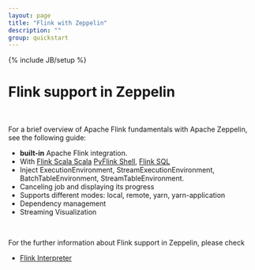 ```yaml
---
layout: page
title: "Flink with Zeppelin"
description: ""
group: quickstart
---
```

<!--
Licensed under the Apache License, Version 2.0 (the "License");
you may not use this file except in compliance with the License.
You may obtain a copy of the License at

http://www.apache.org/licenses/LICENSE-2.0

Unless required by applicable law or agreed to in writing, software
distributed under the License is distributed on an "AS IS" BASIS,
WITHOUT WARRANTIES OR CONDITIONS OF ANY KIND, either express or implied.
See the License for the specific language governing permissions and
limitations under the License.
-->
{% include JB/setup %}

# Flink support in Zeppelin 

<div id="toc"></div>

<br/>

For a brief overview of Apache Flink fundamentals with Apache Zeppelin, see the following guide:

- **built-in** Apache Flink integration.
- With [Flink Scala Scala](https://ci.apache.org/projects/flink/flink-docs-release-1.13/docs/deployment/repls/scala_shell/) [PyFlink Shell](https://ci.apache.org/projects/flink/flink-docs-release-1.13/docs/deployment/repls/python_shell/), [Flink SQL](https://ci.apache.org/projects/flink/flink-docs-release-1.13/docs/dev/table/sql/overview/)
- Inject ExecutionEnvironment, StreamExecutionEnvironment, BatchTableEnvironment, StreamTableEnvironment.
- Canceling job and displaying its progress 
- Supports different modes: local, remote, yarn, yarn-application
- Dependency management
- Streaming Visualization

<br/>

For the further information about Flink support in Zeppelin, please check 

- [Flink Interpreter](../interpreter/flink.html)
